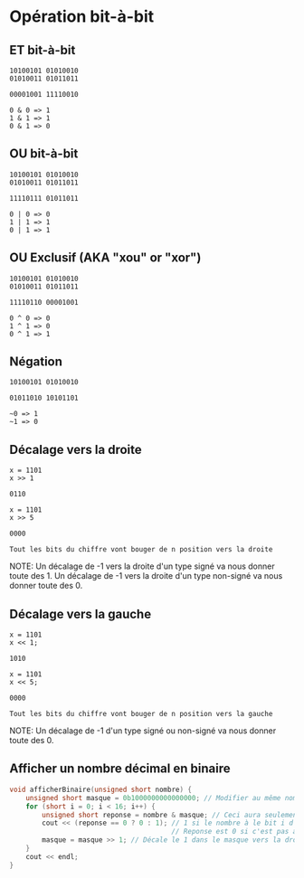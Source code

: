 # Opération bit-à-bit

## ET bit-à-bit

```
10100101 01010010
01010011 01011011

00001001 11110010

0 & 0 => 1
1 & 1 => 1
0 & 1 => 0
```

## OU bit-à-bit

```
10100101 01010010
01010011 01011011

11110111 01011011

0 | 0 => 0
1 | 1 => 1
0 | 1 => 1

```

## OU Exclusif (AKA "xou" or "xor")

```
10100101 01010010
01010011 01011011

11110110 00001001

0 ^ 0 => 0
1 ^ 1 => 0
0 ^ 1 => 1
```

## Négation

```
10100101 01010010

01011010 10101101

~0 => 1
~1 => 0
```

## Décalage vers la droite

```
x = 1101
x >> 1

0110

x = 1101
x >> 5

0000

Tout les bits du chiffre vont bouger de n position vers la droite
```

NOTE: Un décalage de -1 vers la droite d'un type signé va nous donner toute des 1. Un décalage de -1 vers la droite d'un type non-signé va nous donner toute des 0.

## Décalage vers la gauche

```
x = 1101
x << 1;

1010

x = 1101
x << 5;

0000

Tout les bits du chiffre vont bouger de n position vers la gauche
```

NOTE: Un décalage de -1 d'un type signé ou non-signé va nous donner toute des 0.

## Afficher un nombre décimal en binaire

```cpp
void afficherBinaire(unsigned short nombre) {
    unsigned short masque = 0b1000000000000000; // Modifier au même nombre de bits que ton paramètre. Dans ce cas, c'est 16 bits.
    for (short i = 0; i < 16; i++) {
        unsigned short reponse = nombre & masque; // Ceci aura seulement effet à la position du 1 dans le masque
        cout << (reponse == 0 ? 0 : 1); // 1 si le nombre à le bit i d'activé, 0 sinon
                                        // Reponse est 0 si c'est pas activé, 1 ou plus s'il est activé
        masque = masque >> 1; // Décale le 1 dans le masque vers la droite d'une position
    }
    cout << endl;
}
```